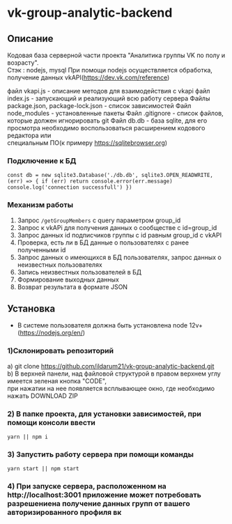 # vk-group-analytic-backend

## Описание

Кодовая база серверной части проекта "Аналитика группы VK по полу и возрасту". <br>
Стэк : nodejs, mysql
При помощи nodejs осуществляется обработка, получение данных vkAPI(https://dev.vk.com/reference)

файл vkapi.js - описание методов для взаимодействия с vkapi
файл index.js - запускающий и реализующий всю работу сервера
Файлы package.json, package-lock.json - список зависимостей
Файл node_modules - установленные пакеты
Файл .gitignore - список файлов, которые должен игнорировать git
Файл db.db - база sqlite, для его просмотра необходимо воспользоваться расширением кодового редактора или <br>
cпециальным ПО(к примеру https://sqlitebrowser.org)

### Подключение к БД

`const db = new sqlite3.Database('./db.db', sqlite3.OPEN_READWRITE, (err) => { if (err) return console.error(err.message) console.log('connection successfull') })`

### Механизм работы

1. Запрос `/getGroupMembers` с query параметром group_id <br>
2. Запрос к vkAPi для получения данных о сообществе с id=group_id <br>
3. Запрос данных id подписчиков группы с id равным group_id c vkAPI <br>
4. Проверка, есть ли в БД данные о пользователях с ранее полученными id <br>
5. Запрос данных о имеющихся в БД пользователях, запрос данных о неизвестных пользователях <br>
6. Запись неизвестных пользователей в БД <br>
7. Формирование выходных данных <br>
8. Возврат результата в формате JSON <br>

## Установка
* В системе пользователя должна быть установлена node 12v+ (https://nodejs.org/en/) 

### 1)Склонировать репозиторий

а) git clone https://github.com/ildarum21/vk-group-analytic-backend.git <br>
b) В верхней панели, над файловой структурой в правом верхнем углу имеется зеленая кнопка "CODE", <br>
при нажатии на нее появляется всплывающее окно, где необходимо нажать DOWNLOAD ZIP <br>

### 2) В папке проекта, для установки зависимостей, при помощи консоли ввести <br>

`yarn || npm i`

### 3) Запустить работу сервера при помощи команды

`yarn start || npm start`

### 4) При запуске сервера, расположенном на http://localhost:3001 приложение может  потребовать разрешениена получение данных групп от вашего авторизированного профиля вк
